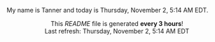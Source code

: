 My name is Tanner and today is Thursday, November 2, 5:14 AM EDT.

<p align="center">This <i>README</i> file is generated <b>every 3 hours</b>!</br>Last refresh: Thursday, November 2, 5:14 AM EDT<br /></p>
